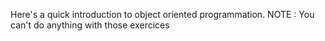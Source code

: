 Here's a quick introduction to object oriented programmation.
NOTE : You can't do anything with those exercices
